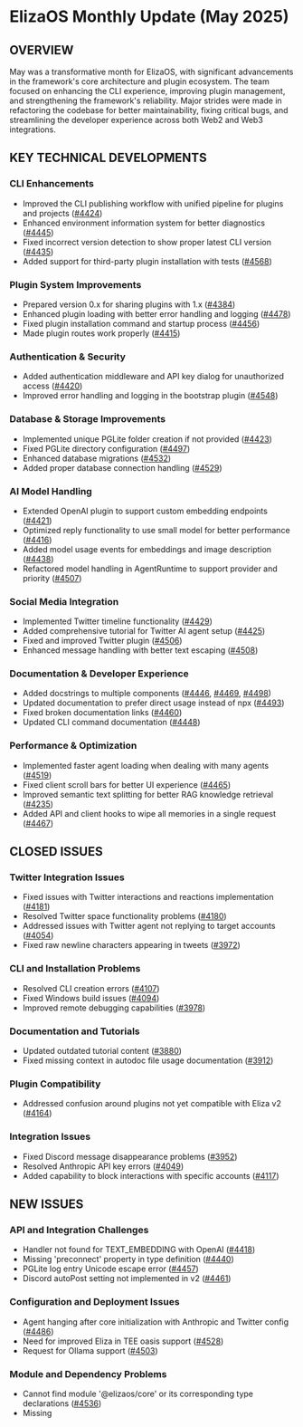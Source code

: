 # ElizaOS Monthly Update (May 2025)

## OVERVIEW
May was a transformative month for ElizaOS, with significant advancements in the framework's core architecture and plugin ecosystem. The team focused on enhancing the CLI experience, improving plugin management, and strengthening the framework's reliability. Major strides were made in refactoring the codebase for better maintainability, fixing critical bugs, and streamlining the developer experience across both Web2 and Web3 integrations.

## KEY TECHNICAL DEVELOPMENTS

### CLI Enhancements
- Improved the CLI publishing workflow with unified pipeline for plugins and projects ([#4424](https://github.com/elizaos/eliza/pull/4424))
- Enhanced environment information system for better diagnostics ([#4445](https://github.com/elizaos/eliza/pull/4445))
- Fixed incorrect version detection to show proper latest CLI version ([#4435](https://github.com/elizaos/eliza/pull/4435))
- Added support for third-party plugin installation with tests ([#4568](https://github.com/elizaos/eliza/pull/4568))

### Plugin System Improvements
- Prepared version 0.x for sharing plugins with 1.x ([#4384](https://github.com/elizaos/eliza/pull/4384))
- Enhanced plugin loading with better error handling and logging ([#4478](https://github.com/elizaos/eliza/pull/4478))
- Fixed plugin installation command and startup process ([#4456](https://github.com/elizaos/eliza/pull/4456))
- Made plugin routes work properly ([#4415](https://github.com/elizaos/eliza/pull/4415))

### Authentication & Security
- Added authentication middleware and API key dialog for unauthorized access ([#4420](https://github.com/elizaos/eliza/pull/4420))
- Improved error handling and logging in the bootstrap plugin ([#4548](https://github.com/elizaos/eliza/pull/4548))

### Database & Storage Improvements
- Implemented unique PGLite folder creation if not provided ([#4423](https://github.com/elizaos/eliza/pull/4423))
- Fixed PGLite directory configuration ([#4497](https://github.com/elizaos/eliza/pull/4497))
- Enhanced database migrations ([#4532](https://github.com/elizaos/eliza/pull/4532))
- Added proper database connection handling ([#4529](https://github.com/elizaos/eliza/pull/4529))

### AI Model Handling
- Extended OpenAI plugin to support custom embedding endpoints ([#4421](https://github.com/elizaos/eliza/pull/4421))
- Optimized reply functionality to use small model for better performance ([#4416](https://github.com/elizaos/eliza/pull/4416))
- Added model usage events for embeddings and image description ([#4438](https://github.com/elizaos/eliza/pull/4438))
- Refactored model handling in AgentRuntime to support provider and priority ([#4507](https://github.com/elizaos/eliza/pull/4507))

### Social Media Integration
- Implemented Twitter timeline functionality ([#4429](https://github.com/elizaos/eliza/pull/4429))
- Added comprehensive tutorial for Twitter AI agent setup ([#4425](https://github.com/elizaos/eliza/pull/4425))
- Fixed and improved Twitter plugin ([#4506](https://github.com/elizaos/eliza/pull/4506))
- Enhanced message handling with better text escaping ([#4508](https://github.com/elizaos/eliza/pull/4508))

### Documentation & Developer Experience
- Added docstrings to multiple components ([#4446](https://github.com/elizaos/eliza/pull/4446), [#4469](https://github.com/elizaos/eliza/pull/4469), [#4498](https://github.com/elizaos/eliza/pull/4498))
- Updated documentation to prefer direct usage instead of npx ([#4493](https://github.com/elizaos/eliza/pull/4493))
- Fixed broken documentation links ([#4460](https://github.com/elizaos/eliza/pull/4460))
- Updated CLI command documentation ([#4448](https://github.com/elizaos/eliza/pull/4448))

### Performance & Optimization
- Implemented faster agent loading when dealing with many agents ([#4519](https://github.com/elizaos/eliza/pull/4519))
- Fixed client scroll bars for better UI experience ([#4465](https://github.com/elizaos/eliza/pull/4465))
- Improved semantic text splitting for better RAG knowledge retrieval ([#4235](https://github.com/elizaos/eliza/pull/4235))
- Added API and client hooks to wipe all memories in a single request ([#4467](https://github.com/elizaos/eliza/pull/4467))

## CLOSED ISSUES

### Twitter Integration Issues
- Fixed issues with Twitter interactions and reactions implementation ([#4181](https://github.com/elizaos/eliza/issues/4181))
- Resolved Twitter space functionality problems ([#4180](https://github.com/elizaos/eliza/issues/4180))
- Addressed issues with Twitter agent not replying to target accounts ([#4054](https://github.com/elizaos/eliza/issues/4054))
- Fixed raw newline characters appearing in tweets ([#3972](https://github.com/elizaos/eliza/issues/3972))

### CLI and Installation Problems
- Resolved CLI creation errors ([#4107](https://github.com/elizaos/eliza/issues/4107))
- Fixed Windows build issues ([#4094](https://github.com/elizaos/eliza/issues/4094))
- Improved remote debugging capabilities ([#3978](https://github.com/elizaos/eliza/issues/3978))

### Documentation and Tutorials
- Updated outdated tutorial content ([#3880](https://github.com/elizaos/eliza/issues/3880))
- Fixed missing context in autodoc file usage documentation ([#3912](https://github.com/elizaos/eliza/issues/3912))

### Plugin Compatibility
- Addressed confusion around plugins not yet compatible with Eliza v2 ([#4164](https://github.com/elizaos/eliza/issues/4164))

### Integration Issues
- Fixed Discord message disappearance problems ([#3952](https://github.com/elizaos/eliza/issues/3952))
- Resolved Anthropic API key errors ([#4049](https://github.com/elizaos/eliza/issues/4049))
- Added capability to block interactions with specific accounts ([#4117](https://github.com/elizaos/eliza/issues/4117))

## NEW ISSUES

### API and Integration Challenges
- Handler not found for TEXT_EMBEDDING with OpenAI ([#4418](https://github.com/elizaos/eliza/issues/4418))
- Missing 'preconnect' property in type definition ([#4440](https://github.com/elizaos/eliza/issues/4440))
- PGLite log entry Unicode escape error ([#4457](https://github.com/elizaos/eliza/issues/4457))
- Discord autoPost setting not implemented in v2 ([#4461](https://github.com/elizaos/eliza/issues/4461))

### Configuration and Deployment Issues
- Agent hanging after core initialization with Anthropic and Twitter config ([#4486](https://github.com/elizaos/eliza/issues/4486))
- Need for improved Eliza in TEE oasis support ([#4528](https://github.com/elizaos/eliza/issues/4528))
- Request for Ollama support ([#4503](https://github.com/elizaos/eliza/issues/4503))

### Module and Dependency Problems
- Cannot find module '@elizaos/core' or its corresponding type declarations ([#4536](https://github.com/elizaos/eliza/issues/4536))
- Missing